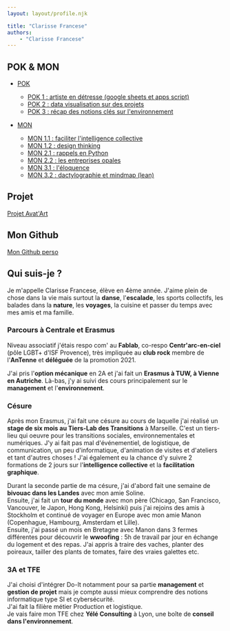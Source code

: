 ```yaml
---
layout: layout/profile.njk

title: "Clarisse Francese"
authors:
    - "Clarisse Francese"
---
```


## POK & MON

- [POK](./pok)
  - [POK 1 : artiste en détresse (google sheets et apps script)](./pok/temps-1)
  - [POK 2 : data visualisation sur des projets](./pok/temps-2)
  - [POK 3 : récap des notions clés sur l'environnement](./pok/temps-3)

- [MON](./mon)
  - [MON 1.1 : faciliter l'intelligence collective](./mon/temps-1.1)
  - [MON 1.2 : design thinking](./mon/temps-1.2)
  - [MON 2.1 : rappels en Python](./mon/temps-2.1)
  - [MON 2.2 : les entreprises opales](./mon/temps-2.2)
  - [MON 3.1 : l'éloquence](./mon/temps-3.1)
  - [MON 3.2 : dactylographie et mindmap (lean)](./mon/temps-3.2)

## Projet

[Projet Avat'Art](../_projets/AvatArt/)

## Mon Github

[Mon Github perso](https://github.com/Clarisse-Francese/GithubClarisse.git)

## Qui suis-je ?

Je m'appelle Clarisse Francese, élève en 4ème année. J'aime plein de chose dans la vie mais surtout la **danse**, l'**escalade**, les sports collectifs, les balades dans la **nature**, les **voyages**, la cuisine et passer du temps avec mes amis et ma famille.

### Parcours à Centrale et Erasmus

Niveau associatif j'étais respo com' au **Fablab**, co-respo **Centr'arc-en-ciel** (pôle LGBT+ d'ISF Provence), très impliquée au **club rock** membre de l'**AnTenne** et **déléguée** de la promotion 2021.

J'ai pris l'**option mécanique** en 2A et j'ai fait un **Erasmus à TUW, à Vienne en Autriche**. Là-bas, j'y ai suivi des cours principalement sur le **management** et l'**environnement**.

### Césure

Après mon Erasmus, j'ai fait une césure au cours de laquelle j'ai réalisé un **stage de six mois au Tiers-Lab des Transitions** à Marseille. C'est un tiers-lieu qui oeuvre pour les transitions sociales, environnementales et numériques. J'y ai fait pas mal d'événementiel, de logistique, de communication, un peu d'informatique, d'animation de visites et d'ateliers et tant d'autres choses ! J'ai également eu la chance d'y suivre 2 formations de 2 jours sur l'**intelligence collective** et la **facilitation graphique**.

Durant la seconde partie de ma césure, j'ai d'abord fait une semaine de **bivouac dans les Landes** avec mon amie Soline.  
Ensuite, j'ai fait un **tour du monde** avec mon père (Chicago, San Francisco, Vancouver, le Japon, Hong Kong, Helsinki) puis j'ai rejoins des amis à Stockholm et continué de voyager en Europe avec mon amie Manon (Copenhague, Hambourg, Amsterdam et Lille).  
Ensuite, j'ai passé un mois en Bretagne avec Manon dans 3 fermes différentes pour découvrir le **wwoofing** : 5h de travail par jour en échange du logement et des repas. J'ai appris à traire des vaches, planter des poireaux, tailler des plants de tomates, faire des vraies galettes etc.

### 3A et TFE

J'ai choisi d'intégrer Do-It notamment pour sa partie **management** et **gestion de projet** mais je compte aussi mieux comprendre des notions informatique type SI et cybersécurité.  
J'ai fait la filière métier Production et logistique.  
Je vais faire mon TFE chez **Yélé Consulting** à Lyon, une boîte de **conseil dans l'environnement**.